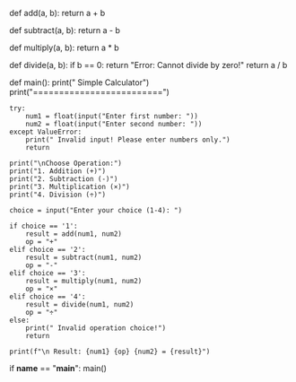 def add(a, b):
    return a + b

def subtract(a, b):
    return a - b

def multiply(a, b):
    return a * b

def divide(a, b):
    if b == 0:
        return "Error: Cannot divide by zero!"
    return a / b

def main():
    print(" Simple Calculator")
    print("=========================")
    
    try:
        num1 = float(input("Enter first number: "))
        num2 = float(input("Enter second number: "))
    except ValueError:
        print(" Invalid input! Please enter numbers only.")
        return

    print("\nChoose Operation:")
    print("1. Addition (+)")
    print("2. Subtraction (-)")
    print("3. Multiplication (×)")
    print("4. Division (÷)")

    choice = input("Enter your choice (1-4): ")

    if choice == '1':
        result = add(num1, num2)
        op = "+"
    elif choice == '2':
        result = subtract(num1, num2)
        op = "-"
    elif choice == '3':
        result = multiply(num1, num2)
        op = "×"
    elif choice == '4':
        result = divide(num1, num2)
        op = "÷"
    else:
        print(" Invalid operation choice!")
        return

    print(f"\n Result: {num1} {op} {num2} = {result}")

if __name__ == "__main__":
    main()